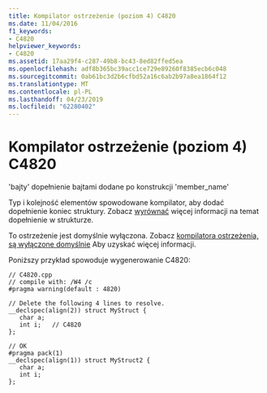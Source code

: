 ```yaml
---
title: Kompilator ostrzeżenie (poziom 4) C4820
ms.date: 11/04/2016
f1_keywords:
- C4820
helpviewer_keywords:
- C4820
ms.assetid: 17aa29f4-c287-49b8-bc43-8ed82ffed5ea
ms.openlocfilehash: adf8b365bc39acc1ce729e89260f8385ecb6c048
ms.sourcegitcommit: 0ab61bc3d2b6cfbd52a16c6ab2b97a8ea1864f12
ms.translationtype: MT
ms.contentlocale: pl-PL
ms.lasthandoff: 04/23/2019
ms.locfileid: "62280402"
---
```

# <a name="compiler-warning-level-4-c4820"></a>Kompilator ostrzeżenie (poziom 4) C4820

'bajty' dopełnienie bajtami dodane po konstrukcji 'member_name'

Typ i kolejność elementów spowodowane kompilator, aby dodać dopełnienie koniec struktury. Zobacz [wyrównać](../../cpp/align-cpp.md) więcej informacji na temat dopełnienie w strukturze.

To ostrzeżenie jest domyślnie wyłączona. Zobacz [kompilatora ostrzeżenia, są wyłączone domyślnie](../../preprocessor/compiler-warnings-that-are-off-by-default.md) Aby uzyskać więcej informacji.

Poniższy przykład spowoduje wygenerowanie C4820:

```
// C4820.cpp
// compile with: /W4 /c
#pragma warning(default : 4820)

// Delete the following 4 lines to resolve.
__declspec(align(2)) struct MyStruct {
   char a;
   int i;   // C4820
};

// OK
#pragma pack(1)
__declspec(align(1)) struct MyStruct2 {
   char a;
   int i;
};
```